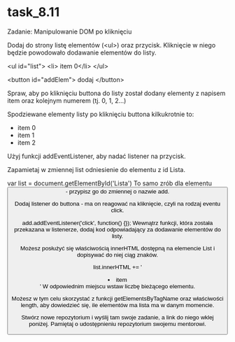 # task_8.11

Zadanie: Manipulowanie DOM po kliknięciu

Dodaj do strony listę elementów (&lt;ul&gt;) oraz przycisk. Kliknięcie w niego będzie powodowało dodawanie elementów do listy.


<c class="block">&lt;ul id=&quot;list&quot;&gt;
    &lt;li&gt; item 0&lt;/li&gt;
&lt;/ul&gt;</c>

<c classs="block">&lt;button id=&quot;addElem&quot;&gt;
     dodaj
 &lt;/button&gt;</c>
  
Spraw, aby po kliknięciu buttona do listy został dodany elementy z napisem item oraz kolejnym numerem (tj. 0, 1, 2...)

Spodziewane elementy listy po kliknięciu buttona kilkukrotnie to:

<ul id="list">
  <li>item 0</li>
  <li>item 1</li>
  <li>item 2</li>
</ul>
Użyj funkcji addEventListener, aby nadać listener na przycisk.

Zapamietaj w zmiennej list odniesienie do elementu z id Lista.

var list = document.getElementById('Lista')
To samo zrób dla elementu <button> - przypisz go do zmiennej o nazwie add.

Dodaj listener do buttona - ma on reagować na kliknięcie, czyli na rodzaj eventu click.

add.addEventListener('click', function() {});
Wewnątrz funkcji, która została przekazana w listenerze, dodaj kod odpowiadający za dodawanie elementów do listy.

Możesz posłużyć się właściwością innerHTML dostępną na elemencie List i dopisywać do niej ciąg znaków.

list.innerHTML += '<c><li>item</li></c>'
W odpowiednim miejscu wstaw liczbę bieżącego elementu.

Możesz w tym celu skorzystać z funkcji getElementsByTagName oraz właściwości length, aby dowiedzieć się, ile elementów ma lista ma w danym momencie.

Stwórz nowe repozytorium i wyślij tam swoje zadanie, a link do niego wklej poniżej. Pamiętaj o udostępnieniu repozytorium swojemu mentorowi.